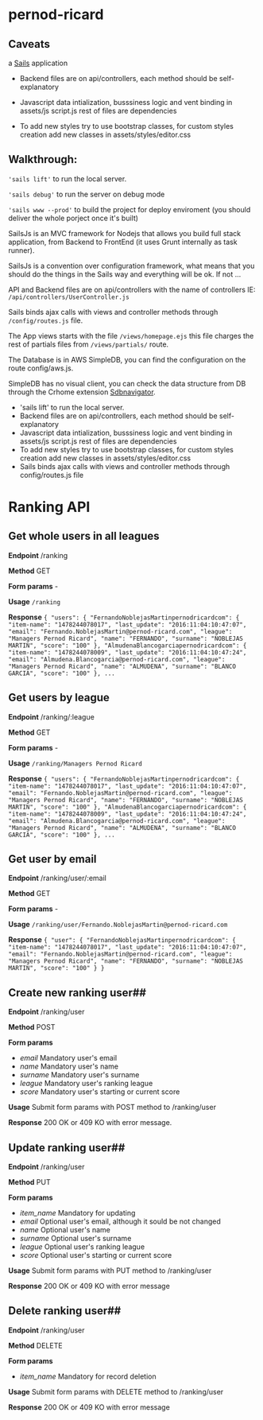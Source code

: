 # pernod-ricard

## Caveats

a [Sails](http://sailsjs.org) application

- Backend files are on api/controllers, each method should be self-explanatory

- Javascript data intialization, busssiness logic and vent binding in assets/js script.js rest of files are dependencies


- To add new styles try to use bootstrap classes, for custom styles creation add new classes in assets/styles/editor.css


## Walkthrough:


`'sails lift'` to run the local server.


`'sails debug'` to run the server on debug mode


`'sails www --prod'` to build the project for deploy enviroment (you should deliver the whole porject once it's built)


SailsJs is an MVC framework for Nodejs that allows you build full stack application, from Backend to FrontEnd (it uses Grunt internally as task runner).


SailsJs is a convention over configuration framework, what means that you should do the things in the Sails way and everything will be ok. If not ...


API and Backend files are on api/controllers with the name of controllers IE: `/api/controllers/UserController.js`


Sails binds ajax calls with views and controller methods through `/config/routes.js` file.


The App views starts with the file `/views/homepage.ejs` this file charges the rest of partials files from `/views/partials/` route.


The Database is in AWS SimpleDB, you can find the configuration on the route config/aws.js.


SimpleDB has no visual client, you can check the data structure from DB through the Crhome extension [Sdbnavigator](https://chrome.google.com/webstore/detail/sdbnavigator/ddhigekdfabonefhiildaiccafacphgg).
- 'sails lift' to run the local server.
- Backend files are on api/controllers, each method should be self-explanatory
- Javascript data intialization, busssiness logic and vent binding in assets/js script.js rest of files are dependencies
- To add new styles try to use bootstrap classes, for custom styles creation add new classes in assets/styles/editor.css
- Sails binds ajax calls with views and controller methods through config/routes.js file

# Ranking API #
## Get whole users in all leagues ##
**Endpoint** /ranking

**Method** GET

**Form params** -

**Usage** `/ranking`

**Response** `{
  "users": {
    "FernandoNoblejasMartinpernodricardcom": {
      "item-name": "1478244078017",
      "last_update": "2016:11:04:10:47:07",
      "email": "Fernando.NoblejasMartin@pernod-ricard.com",
      "league": "Managers Pernod Ricard",
      "name": "FERNANDO",
      "surname": "NOBLEJAS MARTIN",
      "score": "100"
    },
    "AlmudenaBlancogarciapernodricardcom": {
      "item-name": "1478244078009",
      "last_update": "2016:11:04:10:47:24",
      "email": "Almudena.Blancogarcia@pernod-ricard.com",
      "league": "Managers Pernod Ricard",
      "name": "ALMUDENA",
      "surname": "BLANCO GARCIA",
      "score": "100"
    }, ...` 

## Get users by league ##
**Endpoint** /ranking/:league

**Method** GET

**Form params** -

**Usage** `/ranking/Managers Pernod Ricard`

**Response** `{
  "users": {
    "FernandoNoblejasMartinpernodricardcom": {
      "item-name": "1478244078017",
      "last_update": "2016:11:04:10:47:07",
	  "email": "Fernando.NoblejasMartin@pernod-ricard.com",
      "league": "Managers Pernod Ricard",
      "name": "FERNANDO",
      "surname": "NOBLEJAS MARTIN",
      "score": "100"
    },
    "AlmudenaBlancogarciapernodricardcom": {
      "item-name": "1478244078009",
      "last_update": "2016:11:04:10:47:24",
      "email": "Almudena.Blancogarcia@pernod-ricard.com",
      "league": "Managers Pernod Ricard",
      "name": "ALMUDENA",
      "surname": "BLANCO GARCIA",
      "score": "100"
    }, ...`

## Get user by email ##
**Endpoint** /ranking/user/:email

**Method** GET

**Form params** -

**Usage** `/ranking/user/Fernando.NoblejasMartin@pernod-ricard.com`

**Response** 
`{
  "user": {
    "FernandoNoblejasMartinpernodricardcom": {
      "item-name": "1478244078017",
      "last_update": "2016:11:04:10:47:07",
      "email": "Fernando.NoblejasMartin@pernod-ricard.com",
      "league": "Managers Pernod Ricard",
      "name": "FERNANDO",
      "surname": "NOBLEJAS MARTIN",
      "score": "100"
    }
  }`

## Create new ranking user##
**Endpoint** /ranking/user

**Method** POST

**Form params** 

- *email* Mandatory user's email
- *name* Mandatory user's name
- *surname* Mandatory user's surname
- *league* Mandatory user's ranking league
- *score* Mandatory user's starting or current score

**Usage** Submit form params with POST method to /ranking/user

**Response** 200 OK or 409 KO with error message.


## Update ranking user##
**Endpoint** /ranking/user

**Method** PUT

**Form params** 

- *item_name* Mandatory for updating
- *email* Optional user's email, although it sould be not changed
- *name* Optional user's name
- *surname* Optional user's surname
- *league* Optional user's ranking league
- *score* Optional user's starting or current score

**Usage** Submit form params with PUT method to /ranking/user

**Response** 200 OK or 409 KO with error message

## Delete ranking user##
**Endpoint** /ranking/user

**Method** DELETE

**Form params**

- *item_name* Mandatory for record deletion

**Usage** Submit form params with DELETE method to /ranking/user

**Response** 200 OK or 409 KO with error message

